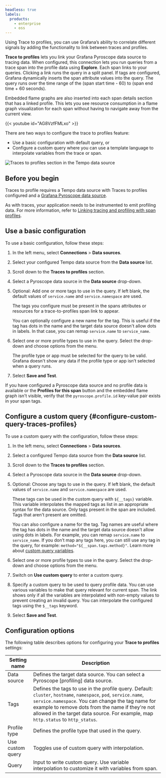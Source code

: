 ```yaml
---
headless: true
labels:
  products:
    - enterprise
    - oss
---
```


[//]: # 'This file documents the Traces to profile configure and usage for the Tempo data source.'
[//]: # 'This shared file is included in these locations:'
[//]: # '/grafana/docs/sources/datasources/tempo/configure-tempo-data-source.md'
[//]: # '/website/docs/grafana-cloud/data-configuration/traces/traces-query-editor.md'
[//]: #
[//]: # 'If you make changes to this file, verify that the meaning and content are not changed in any place where the file is included.'
[//]: # 'Any links should be fully qualified and not relative: /docs/grafana/ instead of ../grafana/.'

<!-- # Trace to profiles  -->

Using Trace to profiles, you can use Grafana’s ability to correlate different signals by adding the functionality to link between traces and profiles.

**Trace to profiles** lets you link your Grafana Pyroscope data source to tracing data.
When configured, this connection lets you run queries from a trace span into the profile data using **Explore**.
Each span links to your queries. Clicking a link runs the query in a split panel.
If tags are configured, Grafana dynamically inserts the span attribute values into the query.
The query runs over the time range of the (span start time - 60) to (span end time + 60 seconds).

Embedded flame graphs are also inserted into each span details section that has a linked profile.
This lets you see resource consumption in a flame graph visualization for each span without having to navigate away from the current view.

{{< youtube id="AG8VzfFMLxo" >}}

There are two ways to configure the trace to profiles feature:

- Use a basic configuration with default query, or
- Configure a custom query where you can use a template language to interpolate variables from the trace or span.

![Traces to profiles section in the Tempo data source](/media/docs/grafana/data-sources/tempo/tempo-data-source-trace-to-profiles.png)

## Before you begin

Traces to profile requires a Tempo data source with Traces to profiles configured and a [Grafana Pyroscope data source](/docs/grafana/<GRAFANA_VERSION>/datasources/grafana-pyroscope/).

As with traces, your application needs to be instrumented to emit profiling data. For more information, refer to [Linking tracing and profiling with span profiles](/docs/pyroscope/<PYROSCOPE_VERSION>/configure-client/trace-span-profiles/).

## Use a basic configuration

To use a basic configuration, follow these steps:

1. In the left menu, select **Connections** > **Data sources**.
1. Select your configured Tempo data source from the **Data source** list.
1. Scroll down to the **Traces to profiles** section.
1. Select a Pyroscope data source in the **Data source** drop-down.
1. Optional: Add one or more tags to use in the query. If left blank, the default values of `service.name` and `service.namespace` are used.

   The tags you configure must be present in the spans attributes or resources for a trace-to-profiles span link to appear.

   You can optionally configure a new name for the tag. This is useful if the tag has dots in the name and the target data source doesn't allow dots in labels. In that case, you can remap `service.name` to `service_name`.

1. Select one or more profile types to use in the query. Select the drop-down and choose options from the menu.

   The profile type or app must be selected for the query to be valid. Grafana doesn't show any data if the profile type or app isn’t selected when a query runs.

1. Select **Save and Test**.

If you have configured a Pyroscope data source and no profile data is available or the **Profiles for this span**
button and the embedded flame graph isn't visible, verify that the `pyroscope.profile.id` key-value pair exists in your span tags.

## Configure a custom query {#configure-custom-query-traces-profiles}

To use a custom query with the configuration, follow these steps:

1.  In the left menu, select **Connections** > **Data sources**.
1.  Select a configured Tempo data source from the **Data source** list.
1.  Scroll down to the **Traces to profiles** section.
1.  Select a Pyroscope data source in the **Data source** drop-down.
1.  Optional: Choose any tags to use in the query. If left blank, the default values of `service.name` and `service.namespace` are used.

    These tags can be used in the custom query with `${__tags}` variable. This variable interpolates the mapped tags as list in an appropriate syntax for the data source. Only tags present in the span are included. Tags that aren't present are omitted.

    You can also configure a name for the tag. Tag names are useful where the tag has dots in the name and the target data source doesn't allow using dots in labels. For example, you can remap `service.name` to `service_name`. If you don’t map any tags here, you can still use any tag in the query, for example: `method="${__span.tags.method}"`. Learn more about [custom query variables](/docs/grafana/<GRAFANA_VERSION>/datasources/tempo/configure-tempo-data-source/#custom-query-variables).

1.  Select one or more profile types to use in the query. Select the drop-down and choose options from the menu.
1.  Switch on **Use custom query** to enter a custom query.
1.  Specify a custom query to be used to query profile data. You can use various variables to make that query relevant for current span. The link shows only if all the variables are interpolated with non-empty values to prevent creating an invalid query. You can interpolate the configured tags using the `$__tags` keyword.
1.  Select **Save and Test**.

## Configuration options

The following table describes options for configuring your **Trace to profiles** settings:

| Setting name     | Description                                                                                                                                                                                                                                                                                                    |
| ---------------- | -------------------------------------------------------------------------------------------------------------------------------------------------------------------------------------------------------------------------------------------------------------------------------------------------------------- |
| Data source      | Defines the target data source. You can select a Pyroscope \[profiling\] data source.                                                                                                                                                                                                                          |
| Tags             | Defines the tags to use in the profile query. Default: `cluster`, `hostname`, `namespace`, `pod`, `service.name`, `service.namespace`. You can change the tag name for example to remove dots from the name if they're not allowed in the target data source. For example, map `http.status` to `http_status`. |
| Profile type     | Defines the profile type that used in the query.                                                                                                                                                                                                                                                               |
| Use custom query | Toggles use of custom query with interpolation.                                                                                                                                                                                                                                                                |
| Query            | Input to write custom query. Use variable interpolation to customize it with variables from span.                                                                                                                                                                                                              |
